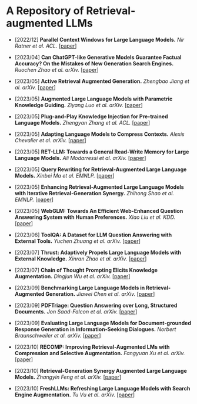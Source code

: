 #  A Repository of Retrieval-augmented LLMs


* [2022/12] **Parallel Context Windows for Large Language Models.** *Nir Ratner et al. ACL.* [[paper](https://arxiv.org/pdf/2212.10947.pdf)]

* [2023/04] **Can ChatGPT-like Generative Models Guarantee Factual Accuracy? On the Mistakes of New Generation Search Engines.** *Ruochen Zhao et al. arXiv.* [[paper](https://browse.arxiv.org/pdf/2304.11076.pdf)]

* [2023/05] **Active Retrieval Augmented Generation.** *Zhengbao Jiang et al. arXiv.* [[paper](https://browse.arxiv.org/pdf/2305.06983.pdf)]

* [2023/05] **Augmented Large Language Models with Parametric Knowledge Guiding.** *Ziyang Luo et al. arXiv.* [[paper](https://arxiv.org/pdf/2305.04757.pdf)]

* [2023/05] **Plug-and-Play Knowledge Injection for Pre-trained Language Models.** *Zhengyan Zhang et al. ACL.* [[paper](https://arxiv.org/pdf/2305.17691.pdf)]

* [2023/05] **Adapting Language Models to Compress Contexts.** *Alexis Chevalier et al. arXiv.* [[paper](https://arxiv.org/pdf/2305.14788.pdf)]

* [2023/05] **RET-LLM: Towards a General Read-Write Memory for Large Language Models.** *Ali Modarressi et al. arXiv.* [[paper](https://arxiv.org/pdf/2305.14322.pdf)]

* [2023/05] **Query Rewriting for Retrieval-Augmented Large Language Models.** *Xinbei Ma et al. EMNLP.* [[paper](https://browse.arxiv.org/pdf/2305.14283.pdf)]

* [2023/05] **Enhancing Retrieval-Augmented Large Language Models with Iterative Retrieval-Generation Synergy.** *Zhihong Shao et al. EMNLP.* [[paper](https://browse.arxiv.org/pdf/2305.15294.pdf)]

* [2023/05] **WebGLM: Towards An Efficient Web-Enhanced Question Answering System with Human Preferences.** *Xiao Liu et al. KDD.* [[paper](https://arxiv.org/pdf/2306.07906.pdf)]

* [2023/06] **ToolQA: A Dataset for LLM Question Answering with External Tools.** *Yuchen Zhuang et al. arXiv.* [[paper](https://arxiv.org/pdf/2306.13304.pdf)]

* [2023/07] **Thrust: Adaptively Propels Large Language Models with External Knowledge.** *Xinran Zhao et al. arXiv.* [[paper](https://arxiv.org/pdf/2307.10442.pdf)]

* [2023/07] **Chain of Thought Prompting Elicits Knowledge Augmentation.** *Dingjun Wu et al. arXiv.* [[paper](https://arxiv.org/pdf/2307.01640.pdf)]

* [2023/09] **Benchmarking Large Language Models in Retrieval-Augmented Generation.** *Jiawei Chen et al. arXiv.* [[paper](https://browse.arxiv.org/pdf/2309.01431v1.pdf)]

* [2023/09] **PDFTriage: Question Answering over Long, Structured Documents.** *Jon Saad-Falcon et al. arXiv.* [[paper](https://browse.arxiv.org/pdf/2309.08872v1.pdf)]

* [2023/09] **Evaluating Large Language Models for Document-grounded Response Generation in Information-Seeking Dialogues.** *Norbert Braunschweiler et al. arXiv.* [[paper](https://browse.arxiv.org/pdf/2309.11838v1.pdf)]

* [2023/10] **RECOMP: Improving Retrieval-Augmented LMs with Compression and Selective Augmentation.** *Fangyuan Xu et al. arXiv.* [[paper](https://arxiv.org/pdf/2310.04408v1.pdf)]

* [2023/10] **Retrieval-Generation Synergy Augmented Large Language Models.** *Zhangyin Feng et al. arXiv.* [[paper](https://arxiv.org/pdf/2310.05149v1.pdf)]

* [2023/10] **FreshLLMs: Refreshing Large Language Models with Search Engine Augmentation.** *Tu Vu et al. arXiv.* [[paper](https://arxiv.org/pdf/2310.03214v1.pdf)]
